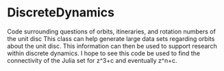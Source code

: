 # DiscreteDynamics
Code surrounding questions of orbits, itineraries, and rotation numbers of the unit disc
This class can help generate large data sets regarding orbits about the unit disc. This information can then be used to support research within discrete dynamics.
I hope to see this code be used to find the connectivity of the Julia set for z^3+c and eventually z^n+c.
